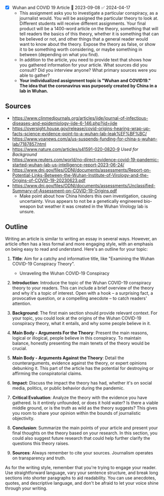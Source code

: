 
- [x] Wuhan and COVID 19 Article 📅 2023-09-08 ✅ 2024-04-17
	- This assignment asks you to investigate a particular conspiracy, as a journalist would. You will be assigned the particular theory to look at. Different students will receive different assignments. Your final product will be a 1400-word article on the theory, something that will tell readers the basics of this theory, whether it is something that can be believed or not, and other things that a general reader would want to know about the theory. Expose the theory as false, or show it to be something worth considering, or maybe something in between (depending on what you find).
	- In addition to the article, you need to provide text that shows how you gathered information for your article. What sources did you consult? Did you interview anyone? What primary sources were you able to gather?
	- **Your individualized assignment topic is "Wuhan and COVID19." The idea that the coronavirus was purposely created by China in a lab in Wuhan.**

## Sources
* https://www.clinmedjournals.org/articles/jide/journal-of-infectious-diseases-and-epidemiology-jide-6-146.php?jid=jide
* https://oversight.house.gov/release/covid-origins-hearing-wrap-up-facts-science-evidence-point-to-a-wuhan-lab-leak%EF%BF%BC/
* https://www.voanews.com/a/us-suspends-funding-for-china-s-wuhan-lab/7187857.html
* https://www.nature.com/articles/s41591-020-0820-9 *Used for Background*
* https://www.reuters.com/world/no-direct-evidence-covid-19-pandemic-started-wuhan-lab-us-intelligence-report-2023-06-24/
* https://www.dni.gov/files/ODNI/documents/assessments/Report-on-Potential-Links-Between-the-Wuhan-Institute-of-Virology-and-the-Origins-of-COVID-19-20230623.pdf
* https://www.dni.gov/files/ODNI/documents/assessments/Unclassified-Summary-of-Assessment-on-COVID-19-Origins.pdf
	* Make point about how China hinders this own investigation, causing uncertainty. Virus appears to not be a genetically engineered bio-weapon but weather it was created in the Wuhan Virology lab is unsure.
## Outline
Writing an article is similar to writing an essay in several ways. However, an article often has a less formal and more engaging style, with an emphasis on being easy to read and understand. Here's an outline for your topic:

1. **Title**: Aim for a catchy and informative title, like "Examining the Wuhan COVID-19 Conspiracy Theory".
	* Unraveling the Wuhan COVID-19 Conspiracy
1. **Introduction**: Introduce the topic of the Wuhan COVID-19 conspiracy theory to your readers. This can include a brief overview of the theory and why it's a topic of interest. Open with a hook – a surprising fact, a provocative question, or a compelling anecdote – to catch readers' attention.

1. **Background**: The first main section should provide relevant context. For your topic, you could look at the origins of the Wuhan COVID-19 conspiracy theory, what it entails, and why some people believe in it.

2. **Main Body - Arguments For the Theory**: Present the main reasons, logical or illogical, people believe in this conspiracy. To maintain balance, honestly presenting the main tenets of the theory would be crucial.

3. **Main Body - Arguments Against the Theory**: Detail the counterarguments, evidence against the theory, or expert opinions debunking it. This part of the article has the potential for destroying or affirming the conspiratorial claims.

4. **Impact**: Discuss the impact the theory has had, whether it's on social media, politics, or public behavior during the pandemic.

5. **Critical Evaluation**: Analyze the theory with the evidence you have gathered. Is it entirely unfounded, or does it hold water? Is there a viable middle ground, or is the truth as wild as the theory suggests? This gives you room to share your opinion within the bounds of journalistic objectivity.

6. **Conclusion**: Summarize the main points of your article and present your final thoughts on the theory based on your research. In this section, you could also suggest future research that could help further clarify the questions this theory raises.

7. **Sources**: Always remember to cite your sources. Journalism operates on transparency and truth.

As for the writing style, remember that you're trying to engage your reader. Use straightforward language, vary your sentence structure, and break long sections into shorter paragraphs to aid readability. You can use anecdotes, quotes, and descriptive language, and don't be afraid to let your voice shine through your writing.